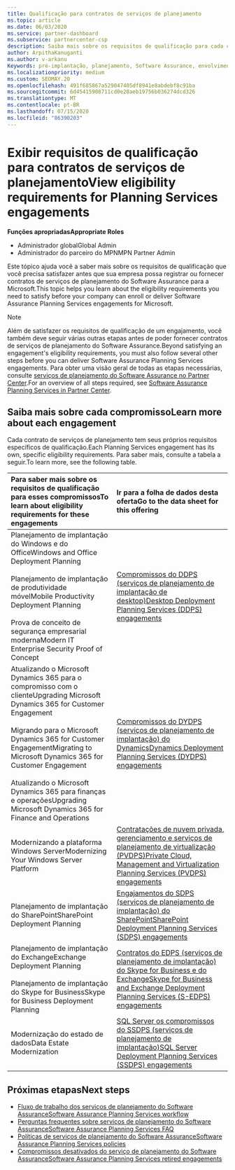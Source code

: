 ```yaml
---
title: Qualificação para contratos de serviços de planejamento
ms.topic: article
ms.date: 06/03/2020
ms.service: partner-dashboard
ms.subservice: partnercenter-csp
description: Saiba mais sobre os requisitos de qualificação para cada contrato de serviços de planejamento do Software Assurance que uma empresa pode desejar oferecer a clientes corporativos.
author: ArpithaKanuganti
ms.author: v-arkanu
Keywords: pré-implantação, planejamento, Software Assurance, envolvimentos, requisitos, qualificação, oferta
ms.localizationpriority: medium
ms.custom: SEOMAY.20
ms.openlocfilehash: 491f685867a529047405df8941e8abdebf8c91ba
ms.sourcegitcommit: 6d45415908711cd0e28aeb19756b036274dcd326
ms.translationtype: MT
ms.contentlocale: pt-BR
ms.lasthandoff: 07/15/2020
ms.locfileid: "86390203"
---
```

# <a name="view-eligibility-requirements-for-planning-services-engagements"></a><span data-ttu-id="98136-104">Exibir requisitos de qualificação para contratos de serviços de planejamento</span><span class="sxs-lookup"><span data-stu-id="98136-104">View eligibility requirements for Planning Services engagements</span></span>

<span data-ttu-id="98136-105">**Funções apropriadas**</span><span class="sxs-lookup"><span data-stu-id="98136-105">**Appropriate Roles**</span></span>

- <span data-ttu-id="98136-106">Administrador global</span><span class="sxs-lookup"><span data-stu-id="98136-106">Global Admin</span></span>
- <span data-ttu-id="98136-107">Administrador do parceiro do MPN</span><span class="sxs-lookup"><span data-stu-id="98136-107">MPN Partner Admin</span></span>

<span data-ttu-id="98136-108">Este tópico ajuda você a saber mais sobre os requisitos de qualificação que você precisa satisfazer antes que sua empresa possa registrar ou fornecer contratos de serviços de planejamento do Software Assurance para a Microsoft.</span><span class="sxs-lookup"><span data-stu-id="98136-108">This topic helps you learn about the eligibility requirements you need to satisfy before your company can enroll or deliver Software Assurance Planning Services engagements for Microsoft.</span></span>

>[!NOTE]
> <span data-ttu-id="98136-109">Além de satisfazer os requisitos de qualificação de um engajamento, você também deve seguir várias outras etapas antes de poder fornecer contratos de serviços de planejamento do Software Assurance.</span><span class="sxs-lookup"><span data-stu-id="98136-109">Beyond satisfying an engagement's eligibility requirements, you must also follow several other steps before you can deliver Software Assurance Planning Services engagements.</span></span> <span data-ttu-id="98136-110">Para obter uma visão geral de todas as etapas necessárias, consulte [serviços de planejamento do Software Assurance no Partner Center](software-assurance-dps.md).</span><span class="sxs-lookup"><span data-stu-id="98136-110">For an overview of all steps required, see [Software Assurance Planning Services in Partner Center](software-assurance-dps.md).</span></span>

## <a name="learn-more-about-each-engagement"></a><span data-ttu-id="98136-111">Saiba mais sobre cada compromisso</span><span class="sxs-lookup"><span data-stu-id="98136-111">Learn more about each engagement</span></span>

<span data-ttu-id="98136-112">Cada contrato de serviços de planejamento tem seus próprios requisitos específicos de qualificação.</span><span class="sxs-lookup"><span data-stu-id="98136-112">Each Planning Services engagement has its own, specific eligibility requirements.</span></span> <span data-ttu-id="98136-113">Para saber mais, consulte a tabela a seguir.</span><span class="sxs-lookup"><span data-stu-id="98136-113">To learn more, see the following table.</span></span>

|<span data-ttu-id="98136-114">**Para saber mais sobre os requisitos de qualificação para esses compromissos**</span><span class="sxs-lookup"><span data-stu-id="98136-114">**To learn about eligibility requirements for these engagements**</span></span>   |<span data-ttu-id="98136-115">**Ir para a folha de dados desta oferta**</span><span class="sxs-lookup"><span data-stu-id="98136-115">**Go to the data sheet for this offering**</span></span>  |
|:------------------------------------|:------------------|
| <span data-ttu-id="98136-116">Planejamento de implantação do Windows e do Office</span><span class="sxs-lookup"><span data-stu-id="98136-116">Windows and Office Deployment Planning</span></span><br/><br/> <span data-ttu-id="98136-117">Planejamento de implantação de produtividade móvel</span><span class="sxs-lookup"><span data-stu-id="98136-117">Mobile Productivity Deployment Planning</span></span><br/><br/> <span data-ttu-id="98136-118">Prova de conceito de segurança empresarial moderna</span><span class="sxs-lookup"><span data-stu-id="98136-118">Modern IT Enterprise Security Proof of Concept</span></span> | [<span data-ttu-id="98136-119">Compromissos do DDPS (serviços de planejamento de implantação de desktop)</span><span class="sxs-lookup"><span data-stu-id="98136-119">Desktop Deployment Planning Services (DDPS) engagements</span></span>](https://go.microsoft.com/fwlink/?linkid=2116072) |
| <span data-ttu-id="98136-120">Atualizando o Microsoft Dynamics 365 para o compromisso com o cliente</span><span class="sxs-lookup"><span data-stu-id="98136-120">Upgrading Microsoft Dynamics 365 for Customer Engagement</span></span><br/><br/> <span data-ttu-id="98136-121">Migrando para o Microsoft Dynamics 365 for Customer Engagement</span><span class="sxs-lookup"><span data-stu-id="98136-121">Migrating to Microsoft Dynamics 365 for Customer Engagement</span></span><br/><br/> <span data-ttu-id="98136-122">Atualizando o Microsoft Dynamics 365 para finanças e operações</span><span class="sxs-lookup"><span data-stu-id="98136-122">Upgrading Microsoft Dynamics 365 for Finance and Operations</span></span>  | [<span data-ttu-id="98136-123">Compromissos do DYDPS (serviços de planejamento de implantação) do Dynamics</span><span class="sxs-lookup"><span data-stu-id="98136-123">Dynamics Deployment Planning Services (DYDPS) engagements</span></span>](https://go.microsoft.com/fwlink/?linkid=2116073)  |
| <span data-ttu-id="98136-124">Modernizando a plataforma Windows Server</span><span class="sxs-lookup"><span data-stu-id="98136-124">Modernizing Your Windows Server Platform</span></span> | [<span data-ttu-id="98136-125">Contratações de nuvem privada, gerenciamento e serviços de planejamento de virtualização (PVDPS)</span><span class="sxs-lookup"><span data-stu-id="98136-125">Private Cloud, Management and Virtualization Planning Services (PVDPS) engagements</span></span>](https://go.microsoft.com/fwlink/?linkid=2115982) |
| <span data-ttu-id="98136-126">Planejamento de implantação do SharePoint</span><span class="sxs-lookup"><span data-stu-id="98136-126">SharePoint Deployment Planning</span></span>   | [<span data-ttu-id="98136-127">Engajamentos do SDPS (serviços de planejamento de implantação) do SharePoint</span><span class="sxs-lookup"><span data-stu-id="98136-127">SharePoint Deployment Planning Services (SDPS) engagements</span></span>](https://go.microsoft.com/fwlink/?linkid=2116074)  |
| <span data-ttu-id="98136-128">Planejamento de implantação do Exchange</span><span class="sxs-lookup"><span data-stu-id="98136-128">Exchange Deployment Planning</span></span><br/><br/> <span data-ttu-id="98136-129">Planejamento de implantação do Skype for Business</span><span class="sxs-lookup"><span data-stu-id="98136-129">Skype for Business Deployment Planning</span></span>  | [<span data-ttu-id="98136-130">Contratos do EDPS (serviços de planejamento de implantação) do Skype for Business e do Exchange</span><span class="sxs-lookup"><span data-stu-id="98136-130">Skype for Business and Exchange Deployment Planning Services (S-EDPS) engagements</span></span>](https://go.microsoft.com/fwlink/?linkid=2116075)  |
| <span data-ttu-id="98136-131">Modernização do estado de dados</span><span class="sxs-lookup"><span data-stu-id="98136-131">Data Estate Modernization</span></span>  | [<span data-ttu-id="98136-132">SQL Server os compromissos do SSDPS (serviços de planejamento de implantação)</span><span class="sxs-lookup"><span data-stu-id="98136-132">SQL Server Deployment Planning Services (SSDPS) engagements</span></span>](https://go.microsoft.com/fwlink/?linkid=2116076)  |

## <a name="next-steps"></a><span data-ttu-id="98136-133">Próximas etapas</span><span class="sxs-lookup"><span data-stu-id="98136-133">Next steps</span></span>

- [<span data-ttu-id="98136-134">Fluxo de trabalho dos serviços de planejamento do Software Assurance</span><span class="sxs-lookup"><span data-stu-id="98136-134">Software Assurance Planning Services workflow</span></span>](https://go.microsoft.com/fwlink/?linkid=2115983)
- [<span data-ttu-id="98136-135">Perguntas frequentes sobre serviços de planejamento do Software Assurance</span><span class="sxs-lookup"><span data-stu-id="98136-135">Software Assurance Planning Services FAQ</span></span>](https://go.microsoft.com/fwlink/?linkid=2116077)
- [<span data-ttu-id="98136-136">Políticas de serviços de planejamento do Software Assurance</span><span class="sxs-lookup"><span data-stu-id="98136-136">Software Assurance Planning Services policies</span></span>](https://go.microsoft.com/fwlink/?linkid=2115984)
- [<span data-ttu-id="98136-137">Compromissos desativados do serviço de planejamento do Software Assurance</span><span class="sxs-lookup"><span data-stu-id="98136-137">Software Assurance Planning Services retired engagements</span></span>](https://query.prod.cms.rt.microsoft.com/cms/api/am/binary/RE4sln9)
